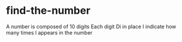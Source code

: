 # find-the-number
A number is composed of 10 digits
Each digit Di in place I indicate how many times I appears in the number
